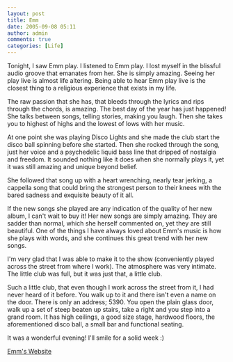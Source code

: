 ```yaml
---
layout: post
title: Emm
date: 2005-09-08 05:11
author: admin
comments: true
categories: [Life]
---
```

Tonight, I saw Emm play.  I listened to Emm play.  I lost myself in the blissful audio groove that emanates from her.  She is simply amazing.  Seeing her play live is almost life altering.  Being able to hear Emm play live is the closest thing to a religious experience that exists in my life.

The raw passion that she has, that bleeds through the lyrics and rips through the chords, is amazing.  The best day of the year has just happened!  She talks between songs, telling stories, making you laugh.  Then she takes you to highest of highs and the lowest of lows with her music.

At one point she was playing Disco Lights and she made the club start the disco ball spinning before she started.  Then she rocked through the song, just her voice and a psychedelic liquid bass line that dripped of nostalgia and freedom.  It sounded nothing like it does when she normally plays it, yet it was still amazing and unique beyond belief.

She followed that song up with a heart wrenching, nearly tear jerking, a cappella song that could bring the strongest person to their knees with the bared sadness and exquisite beauty of it all.

If the new songs she played are any indication of the quality of her new album, I can&apos;t wait to buy it!  Her new songs are simply amazing.  They are sadder than normal, which she herself commented on, yet they are still beautiful.  One of the things I have always loved about Emm&apos;s music is how she plays with words, and she continues this great trend with her new songs.

I&apos;m very glad that I was able to make it to the show (conveniently played across the street from where I work).  The atmosphere was very intimate.  The little club was full, but it was just that, a little club.  

Such a little club, that even though I work across the street from it, I had never heard of it before.  You walk up to it and there isn&apos;t even a name on the door.  There is only an address; 5390.  You open the plain glass door, walk up a set of steep beaten up stairs, take a right and you step into a grand room.  It has high ceilings, a good size stage, hardwood floors, the aforementioned disco ball, a small bar and functional seating.

It was a wonderful evening!  I&apos;ll smile for a solid week :)

<a href="http://www.emmgryner.com/">Emm&apos;s Website</a>
